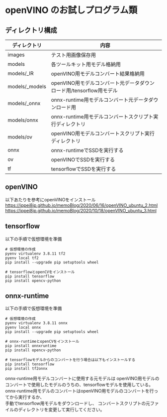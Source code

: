 # openVINO のお試しプログラム類

## ディレクトリ構成

| ディレクトリ        | 内容                                                                 |
|---------------------|----------------------------------------------------------------------|
| images              | テスト用画像保存用                                                   |    
| models              | 各ツールキット用モデル格納用                                         |  
| models/_IR          | openVINO用モデルコンバート結果格納用                                 |  
| models/_models      | openVINO用モデルコンバート元データダウンロード用/tensorflow用モデル  |  
| models/_onnx        | onnx-runtime用モデルコンバート元データダウンロード用                 |  
| models/onnx         | onnx-runtime用モデルコンバートスクリプト実行ディレクトリ             |  
| models/ov           | openVINO用モデルコンバートスクリプト実行ディレクトリ                 |  
| onnx                | onnx-runtimeでSSDを実行する                                                        |
| ov                  | openVINOでSSDを実行する                                                        |
| tf                  | tensorflowでSSDを実行する                                                        |


## openVINO
以下あたりを参考にopenVINOをインストール  
<https://ippei8jp.github.io/memoBlog/2020/06/16/openVINO_ubuntu_2.html>  
<https://ippei8jp.github.io/memoBlog/2020/10/18/openVINO_ubuntu_3.html>  


## tensorflow
以下の手順で仮想環境を準備  
```
# 仮想環境の作成
pyenv virtualenv 3.8.11 tf2
pyenv local tf2
pip install --upgrade pip setuptools wheel

# tensorflowとopenCVをインストール
pip install tensorflow
pip install opencv-python
```

## onnx-runtime
以下の手順で仮想環境を準備  
```
# 仮想環境の作成
pyenv virtualenv 3.8.11 onnx
pyenv local onnx
pip install --upgrade pip setuptools wheel

# onnx-runtimeとopenCVをインストール
pip install onnxruntime
pip install opencv-python

# tensorflowモデルからのコンバートを行う場合は以下もインストールする
pip install tensorflow
pip install tf2onnx
```


onnx-runtime用モデルコンバートに使用する元モデルは
openVINO用モデルのコンバートで使用したモデルのうちの、tensorflowモデルを使用している。  
onnx-runtime用モデルのコンバートはopenVINO用モデルのコンバートを行ってから実行するか、  
手動でtensorflow用モデルをダウンロードし、
コンバートスクリプトの元ファイルのディレクトリを変更して実行してください。  
